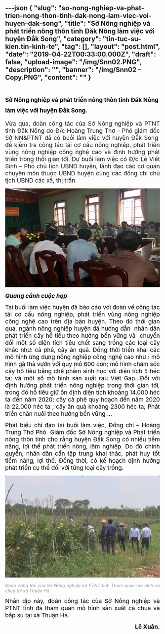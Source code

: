 ---json
{
    "slug": "so-nong-nghiep-va-phat-trien-nong-thon-tinh-dak-nong-lam-viec-voi-huyen-dak-song",
    "title": "Sở Nông nghiệp và phát triển nông thôn tỉnh Đăk Nông  làm việc với huyện Đắk Song",
    "category": "tin-tuc-su-kien.tin-kinh-te",
    "tag": [],
    "layout": "post.html",
    "date": "2019-04-22T00:33:00.000Z",
    "draft": false,
    "upload-image": "/img/Snn02.PNG",
    "description": "",
    "banner": "/img/Snn02 - Copy.PNG",
    "__content__": ""
}
---
<h1 style="margin-right:2.45pt; text-align:justify"><span style="background-color:white"><span style="font-size:14.0pt"><span style="color:black">Sở N&ocirc;ng nghiệp v&agrave; ph&aacute;t triển n&ocirc;ng th&ocirc;n tỉnh Đăk N&ocirc;ng&nbsp; l&agrave;m việc với huyện Đắk Song.</span></span></span></h1>

<p style="margin-left:0cm; margin-right:2.45pt; text-align:justify"><span style="background-color:white"><span style="font-size:14.0pt">Vừa qua, đo&agrave;n c&ocirc;ng t&aacute;c của Sở N&ocirc;ng nghiệp v&agrave; PTNT tỉnh Đăk N&ocirc;ng do Đ/c Ho&agrave;ng Trung Thơ &ndash; Ph&oacute; gi&aacute;m đốc Sở NN&amp;PTNT đ&atilde; c&oacute; buổi l&agrave;m việc với huyện Đắk Song&nbsp; để kiểm tra c&ocirc;ng t&aacute;c t&aacute;i cơ cấu n&ocirc;ng nghiệp, ph&aacute;t triển v&ugrave;ng n&ocirc;ng nghiệp c&ocirc;ng nghệ cao v&agrave; định hướng ph&aacute;t triển trong thời gian tới. Dự buổi l&agrave;m việc c&oacute; Đ/c L&ecirc; Viết Sinh &ndash; Ph&oacute; chủ tịch UBND huyện, l&atilde;nh đạo c&aacute;c cơ quan chuy&ecirc;n m&ocirc;n thuộc UBND huyện c&ugrave;ng c&aacute;c đồng ch&iacute; chủ tịch UBND c&aacute;c x&atilde;, thị trấn.</span></span></p>

<p style="margin-left:0cm; margin-right:2.45pt; text-align:justify"><img alt="" src="/img/Snn01.PNG" /></p>

<p style="margin-left:0cm; margin-right:2.45pt; text-align:justify"><span style="background-color:white"><strong><em><span style="font-size:14.0pt"><span style="color:black">Quang cảnh cuộc họp</span></span></em></strong></span></p>

<p style="margin-right:2.45pt; text-align:justify"><span style="font-size:14.0pt"><span style="background-color:white"><span style="color:black">Tại buổi l&agrave;m việc huyện đ&atilde; b&aacute;o c&aacute;o với đo&agrave;n về c&ocirc;ng t&aacute;c t&aacute;i cơ cấu n&ocirc;ng nghiệp, ph&aacute;t triển v&ugrave;ng n&ocirc;ng nghiệp c&ocirc;ng nghệ cao tr&ecirc;n địa b&agrave;n huyện. Theo đ&oacute; thời gian qua, ng&agrave;nh n&ocirc;ng nghiệp huyện đ&atilde; hướng dẫn&nbsp; nh&acirc;n d&acirc;n ph&aacute;t triển c&acirc;y hồ ti&ecirc;u theo hướng bền vững v&agrave;&nbsp; chuyển đổi một số diện t&iacute;ch ti&ecirc;u chết sang trồng c&aacute;c loại c&acirc;y kh&aacute;c như: c&agrave; ph&ecirc;, c&acirc;y ăn quả. Đồng thời triển khai c&aacute;c m&ocirc; h&igrave;nh ứng dụng n&ocirc;ng nghiệp c&ocirc;ng nghệ cao như : m&ocirc; h&igrave;nh g&agrave; thả vườn với quy m&ocirc; 600 con; m&ocirc; h&igrave;nh chăm s&oacute;c c&acirc;y hồ ti&ecirc;u bằng chế phẩm sinh học với diện t&iacute;ch 5 h&eacute;c ta; v&agrave; một số m&ocirc; h&igrave;nh sản xuất rau Việt Gap&hellip;Đối với định hướng ph&aacute;t triển n&ocirc;ng nghiệp trong thời gian tới, trong đ&oacute; hồ ti&ecirc;u giữ ổn định diện t&iacute;ch khoảng 14.000 h&eacute;c ta đến năm 2020; c&acirc;y c&agrave; ph&ecirc; quy hoạch đến năm 2020 l&agrave; 22.000 h&eacute;c ta ; c&acirc;y ăn quả khoảng 2300 h&eacute;c ta; Ph&aacute;t triển chăn nu&ocirc;i theo hướng bền vững &hellip;</span></span></span></p>

<p style="margin-right:2.45pt; text-align:justify"><span style="font-size:14.0pt"><span style="background-color:white"><span style="color:black">Ph&aacute;t biểu chỉ đạo tại buổi l&agrave;m việc, Đồng ch&iacute; &ndash; Ho&agrave;ng Trung Thơ Ph&oacute;&nbsp; Gi&aacute;m đốc Sở N&ocirc;ng nghiệp v&agrave; Ph&aacute;t triển n&ocirc;ng th&ocirc;n tỉnh cho rằng huyện Đắk Song c&oacute; nhiều tiềm năng, lợi thế ph&aacute;t triển n&ocirc;ng, l&acirc;m nghiệp. Do đ&oacute; ch&iacute;nh quyền, nh&acirc;n d&acirc;n cần tập trung khai th&aacute;c, ph&aacute;t huy tốt tiềm năng, lợi thế. Đồng thời, c&oacute; kế hoạch định hướng ph&aacute;t triển cụ thể đối với từng loại c&acirc;y trồng.</span></span></span></p>

<p style="margin-right:2.45pt; text-align:justify"><img alt="" src="/img/Snn02.PNG" /></p>

<p style="margin-right:2.45pt; text-align:justify"><span style="color:#999999"><em><span style="background-color:white">Đo&agrave;n&nbsp;</span>c&ocirc;ng t&aacute;c của Sở N&ocirc;ng nghiệp v&agrave; PTNT tỉnh <span style="background-color:white">Tham quan m&ocirc; h&igrave;nh c&agrave; chua tại x&atilde; Thuận H&agrave;</span></em></span></p>

<p style="margin-right:2.45pt; text-align:justify"><span style="font-size:14.0pt"><span style="background-color:white"><span style="color:black">Nh&acirc;n dịp n&agrave;y<em>, </em></span></span><span style="color:black">đo&agrave;n c&ocirc;ng t&aacute;c của Sở N&ocirc;ng nghiệp v&agrave; PTNT tỉnh đ&atilde; tham quan m&ocirc; h&igrave;nh sản xuất c&agrave; chua v&agrave; bắp s&uacute; tại x&atilde; Thuận H&agrave;.</span></span></p>

<p style="margin-right:2.45pt; text-align:right"><strong><span style="font-size:14.0pt"><span style="color:black">&nbsp; &nbsp; &nbsp; &nbsp; &nbsp; &nbsp; &nbsp; &nbsp; &nbsp; &nbsp; &nbsp; &nbsp; &nbsp; &nbsp; &nbsp; &nbsp; &nbsp; &nbsp; &nbsp; &nbsp; &nbsp; &nbsp; &nbsp; &nbsp; &nbsp; &nbsp; &nbsp; &nbsp; &nbsp; &nbsp; &nbsp; &nbsp; &nbsp; &nbsp; &nbsp; &nbsp; &nbsp; L&ecirc; Xu&acirc;n.</span></span></strong></p>

<p style="margin-right:2.45pt; text-align:justify">&nbsp;</p>
